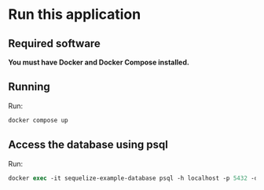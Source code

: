 # Run this application

## Required software

**You must have Docker and Docker Compose installed.**


## Running
Run:
```ps
docker compose up
```

## Access the database using psql
Run:
```ps
docker exec -it sequelize-example-database psql -h localhost -p 5432 -d sequelize-example -U postgres
```